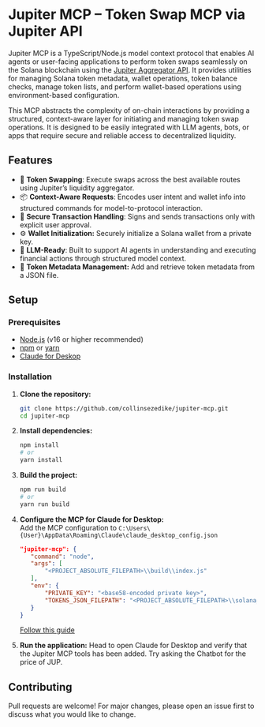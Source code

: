 # Jupiter MCP – Token Swap MCP via Jupiter API

Jupiter MCP is a TypeScript/Node.js model context protocol that enables AI agents or user-facing applications to perform token swaps seamlessly on the Solana blockchain using the [Jupiter Aggregator API](https://dev.jup.ag/docs/). It provides utilities for managing Solana token metadata, wallet operations, token balance checks, manage token lists, and perform wallet-based operations using environment-based configuration.

This MCP abstracts the complexity of on-chain interactions by providing a structured, context-aware layer for initiating and managing token swap operations. It is designed to be easily integrated with LLM agents, bots, or apps that require secure and reliable access to decentralized liquidity.

## Features

- 🔁 **Token Swapping**: Execute swaps across the best available routes using Jupiter’s liquidity aggregator.
- 📦 **Context-Aware Requests**: Encodes user intent and wallet info into structured commands for model-to-protocol interaction.
- 🔐 **Secure Transaction Handling**: Signs and sends transactions only with explicit user approval.
- ⚙️ **Wallet Initialization:** Securely initialize a Solana wallet from a private key.
- 🤖 **LLM-Ready**: Built to support AI agents in understanding and executing financial actions through structured model context.
- 💼 **Token Metadata Management:** Add and retrieve token metadata from a JSON file.

## Setup

### Prerequisites

- [Node.js](https://nodejs.org/) (v16 or higher recommended)
- [npm](https://www.npmjs.com/) or [yarn](https://yarnpkg.com/)
- [Claude for Deskop](https://claude.ai/download)

### Installation

1. **Clone the repository:**

   ```bash
   git clone https://github.com/collinsezedike/jupiter-mcp.git
   cd jupiter-mcp
   ```

2. **Install dependencies:**

   ```bash
   npm install
   # or
   yarn install
   ```

3. **Build the project:**

   ```bash
   npm run build
   # or
   yarn run build
   ```

4. **Configure the MCP for Claude for Desktop:**  
    Add the MCP configuration to `C:\Users\{User}\AppData\Roaming\Claude\claude_desktop_config.json`

     ```json
    "jupiter-mcp": {
        "command": "node",
        "args": [
            "<PROJECT_ABSOLUTE_FILEPATH>\\build\\index.js"
        ],
        "env": {
            "PRIVATE_KEY": "<base58-encoded private key>",
            "TOKENS_JSON_FILEPATH": "<PROJECT_ABSOLUTE_FILEPATH>\\solana_tokens.json"
        }
    }
     ```

    [Follow this guide](https://modelcontextprotocol.io/quickstart/server#testing-your-server-with-claude-for-desktop-2)

5. **Run the application:**
    Head to open Claude for Desktop and verify that the Jupiter MCP tools has been added. Try asking the Chatbot for the price of JUP.

## Contributing

Pull requests are welcome! For major changes, please open an issue first to discuss what you would like to change.
